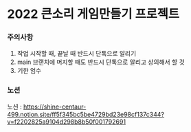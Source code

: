 # 2022 큰소리 게임만들기 프로젝트
### 주의사항
1. 작업 시작할 때, 끝날 때 반드시 단톡으로 알리기
2. main 브랜치에 머지할 때도 반드시 단톡으로 알리고 상의해서 할 것
3. 기한 엄수

### 노션
노션 : https://shine-centaur-499.notion.site/ff5f345bc5be4729bd23e98cf137c344?v=f2202825a9104d298b8b50f001792691
